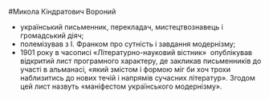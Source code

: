 #Микола Кіндратович Вороний

<ul>
<li style="font-weight: 400;"><span style="font-weight: 400;">український письменник, перекладач, мистецтвознавець і громадський діяч;</span></li>
<li style="font-weight: 400;"><span style="font-weight: 400;">полемізував з І. Франком про сутність і завдання модернізму;</span></li>
<li style="font-weight: 400;"><span style="font-weight: 400;">1901&nbsp;року в&nbsp;часописі &laquo;Літературно-науковий вістник&raquo;&nbsp; опублікував відкритий лист програмного характеру, де закликав письменників до участі в альманасі, &laquo;який змістом і формою міг би хоч трохи наблизитись до нових течій і напрямів сучасних літератур&raquo;. Згодом цей лист назвуть &laquo;маніфестом українського модернізму&raquo;.</span></li>
</ul>

